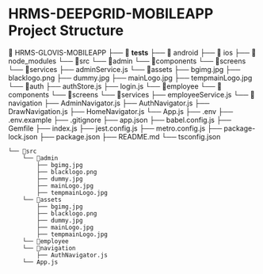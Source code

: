# HRMS-DEEPGRID-MOBILEAPP Project Structure

📁 HRMS-GLOVIS-MOBILEAPP
├── 📁 __tests__
├── 📁 android
├── 📁 ios
├── 📁 node_modules
└── 📁src
    └── 📁admin
        └── 📁components
        └── 📁screens
        └── 📁services
            ├── adminService.js
    └── 📁assets
        ├── bgimg.jpg
        ├── blacklogo.png
        ├── dummy.jpg
        ├── mainLogo.jpg
        ├── tempmainLogo.jpg
    └── 📁auth
        ├── authStore.js
        ├── login.js
    └── 📁employee
        └── 📁components
        └── 📁screens
        └── 📁services
            ├── employeeService.js
    └── 📁navigation
        ├── AdminNavigator.js
        ├── AuthNavigator.js
        ├── DrawNavigation.js
        ├── HomeNavigator.js
    └── App.js
├── .env
├── .env.example
├── .gitignore
├── app.json
├── babel.config.js
├── Gemfile
├── index.js
├── jest.config.js
├── metro.config.js
├── package-lock.json
├── package.json
├── README.md
└── tsconfig.json










```
└── 📁src
    └── 📁admin
        ├── bgimg.jpg
        ├── blacklogo.png
        ├── dummy.jpg
        ├── mainLogo.jpg
        ├── tempmainLogo.jpg
    └── 📁assets
        ├── bgimg.jpg
        ├── blacklogo.png
        ├── dummy.jpg
        ├── mainLogo.jpg
        ├── tempmainLogo.jpg
    └── 📁employee
    └── 📁navigation
        ├── AuthNavigator.js
    └── App.js
```